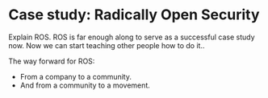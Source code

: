 # Case study: Radically Open Security

Explain ROS.
ROS is far enough along to serve as a successful case study now. Now we can start teaching other people how to do it..

The way forward for ROS:
- From a company to a community.
- And from a community to a movement. 
